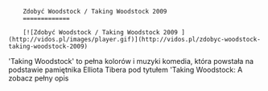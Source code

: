 
        Zdobyć Woodstock / Taking Woodstock 2009 
        =============
        
        [![Zdobyć Woodstock / Taking Woodstock 2009 ](http://vidos.pl/images/player.gif)](http://vidos.pl/zdobyc-woodstock-taking-woodstock-2009)
        
        
 'Taking Woodstock' to pełna kolorów i muzyki komedia, która powstała na podstawie pamiętnika Elliota Tibera pod tytułem 'Taking Woodstock: A zobacz pełny opis
    